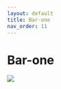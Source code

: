 ```yaml
---
layout: default
title: Bar-one
nav_order: 11
---
```

# Bar-one
<img src="{{ site.url }}{{ site.baseurl }}\assets\images\bar one.jpg">
